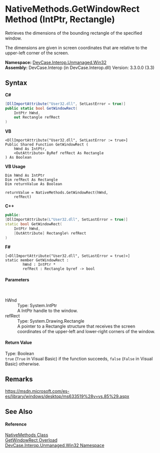# NativeMethods.GetWindowRect Method (IntPtr, Rectangle)
 

Retrieves the dimensions of the bounding rectangle of the specified window. 

 The dimensions are given in screen coordinates that are relative to the upper-left corner of the screen.

**Namespace:**&nbsp;<a href="N_DevCase_Interop_Unmanaged_Win32">DevCase.Interop.Unmanaged.Win32</a><br />**Assembly:**&nbsp;DevCase.Interop (in DevCase.Interop.dll) Version: 3.3.0.0 (3.3)

## Syntax

**C#**<br />
``` C#
[DllImportAttribute("User32.dll", SetLastError = true)]
public static bool GetWindowRect(
	IntPtr hWnd,
	out Rectangle refRect
)
```

**VB**<br />
``` VB
<DllImportAttribute("User32.dll", SetLastError := true>]
Public Shared Function GetWindowRect ( 
	hWnd As IntPtr,
	<OutAttribute> ByRef refRect As Rectangle
) As Boolean
```

**VB Usage**<br />
``` VB Usage
Dim hWnd As IntPtr
Dim refRect As Rectangle
Dim returnValue As Boolean

returnValue = NativeMethods.GetWindowRect(hWnd, 
	refRect)
```

**C++**<br />
``` C++
public:
[DllImportAttribute(L"User32.dll", SetLastError = true)]
static bool GetWindowRect(
	IntPtr hWnd, 
	[OutAttribute] Rectangle% refRect
)
```

**F#**<br />
``` F#
[<DllImportAttribute("User32.dll", SetLastError = true)>]
static member GetWindowRect : 
        hWnd : IntPtr * 
        refRect : Rectangle byref -> bool 

```


#### Parameters
&nbsp;<dl><dt>hWnd</dt><dd>Type: System.IntPtr<br />A IntPtr handle to the window.</dd><dt>refRect</dt><dd>Type: System.Drawing.Rectangle<br />A pointer to a Rectangle structure that receives the screen coordinates of the upper-left and lower-right corners of the window.</dd></dl>

#### Return Value
Type: Boolean<br />`true` (`True` in Visual Basic) if the function succeeds, `false` (`False` in Visual Basic) otherwise.

## Remarks
<a href="https://msdn.microsoft.com/es-es/library/windows/desktop/ms633519%28v=vs.85%29.aspx" target="_blank">https://msdn.microsoft.com/es-es/library/windows/desktop/ms633519%28v=vs.85%29.aspx</a>

## See Also


#### Reference
<a href="T_DevCase_Interop_Unmanaged_Win32_NativeMethods">NativeMethods Class</a><br /><a href="Overload_DevCase_Interop_Unmanaged_Win32_NativeMethods_GetWindowRect">GetWindowRect Overload</a><br /><a href="N_DevCase_Interop_Unmanaged_Win32">DevCase.Interop.Unmanaged.Win32 Namespace</a><br />